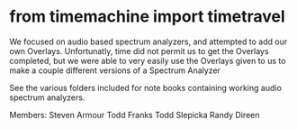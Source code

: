 
from timemachine import timetravel
==================================

We focused on audio based spectrum analyzers, and attempted to add our own Overlays. Unfortunatly, time did not permit us to get the Overlays completed, but we were able to very easily use the Overlays given to us to make a couple different versions of a Spectrum Analyzer

See the various folders included for note books containing working audio spectrum analyzers.

Members:
	Steven Armour
	Todd Franks
	Todd Slepicka
	Randy Direen
